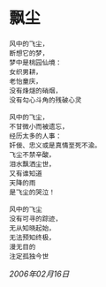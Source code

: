 # 飘尘

    风中的飞尘，
    断想它的梦，
    梦中是桃园仙境：
    女织男耕，
    老怡童庆，
    没有烽燧的硝烟，
    没有勾心斗角的残破心灵
    
    风中的飞尘，
    不甘微小而被遗忘，
    经历太多的人事：
    奸佞、忠义或是真情至死不渝。
    飞尘不禁辛酸，
    泪水飘洒尘世，
    又有谁知道
    天降的雨
    是飞尘的哭泣！
    
    风中的飞尘
    没有可寻的踪迹，
    无从知晓起始，
    无法预知终极，
    漫无目的
    注定孤独今世

_2006年02月16日_